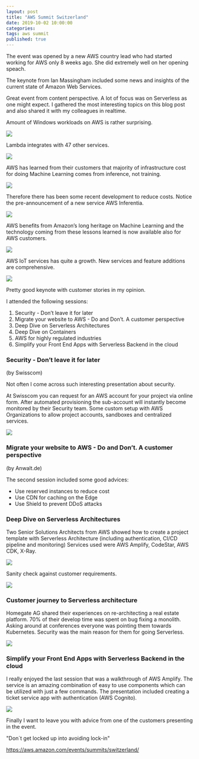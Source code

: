 ```yaml
---
layout: post
title: "AWS Summit Switzerland"
date: 2019-10-02 10:00:00
categories: 
tags: aws summit
published: true
---
```



The event was opened by a new AWS country lead who had started working for AWS only 8 weeks ago. She did extremely well on her opening speach. 

The keynote from Ian Massingham included some news and insights of the current state of Amazon Web Services.

Great event from content perspective. A lot of focus was on Serverless as one might expect. I gathered the most interesting topics on this blog post and also shared it with my colleagues in realtime.


Amount of Windows workloads on AWS is rather surprising.

<img src="https://s3.eu-central-1.amazonaws.com/jounileino.com-images/2019-10-03-aws-summit-switzerland/windows.jpg" />

Lambda integrates with 47 other services. 

<img src="https://s3.eu-central-1.amazonaws.com/jounileino.com-images/2019-10-03-aws-summit-switzerland/lambda.jpg" />

AWS has learned from their customers that majority of infrastructure cost for doing Machine Learning comes from inference, not training.

<img src="https://s3.eu-central-1.amazonaws.com/jounileino.com-images/2019-10-03-aws-summit-switzerland/inference.jpg" />

Therefore there has been some recent development to reduce costs.
Notice the pre-announcement of a new service AWS Inferentia.

<img src="https://s3.eu-central-1.amazonaws.com/jounileino.com-images/2019-10-03-aws-summit-switzerland/inference_solutions.jpg" />


AWS benefits from Amazon’s long heritage on Machine Learning and the technology coming from these lessons learned is now available also for AWS customers.

<img src="https://s3.eu-central-1.amazonaws.com/jounileino.com-images/2019-10-03-aws-summit-switzerland/amazon_heritage.jpg" />

AWS IoT services has quite a growth. New services and feature additions are comprehensive.

<img src="https://s3.eu-central-1.amazonaws.com/jounileino.com-images/2019-10-03-aws-summit-switzerland/iot.jpg" />

Pretty good keynote with customer stories in my opinion.

I attended the following sessions:
1. Security - Don’t leave it for later
2. Migrate your website to AWS - Do and Don’t. A customer perspective
3. Deep Dive on Serverless Architectures
4. Deep Dive on Containers
5. AWS for highly regulated industries
6. Simplify your Front End Apps with Serverless Backend in the cloud

<h3>Security - Don’t leave it for later</h3>
(by Swisscom)

Not often I come across such interesting presentation about security. 

At Swisscom you can request for an AWS account for your project via online form. After automated provisioning the sub-account will instantly become monitored by their Security team.
Some custom setup with AWS Organizations to allow project accounts, sandboxes and centralized services.

<img src="https://s3.eu-central-1.amazonaws.com/jounileino.com-images/2019-10-03-aws-summit-switzerland/swisscom.jpg" />

<h3>Migrate your website to AWS - Do and Don’t. A customer perspective</h3>
(by Anwalt.de)

The second session included some good advices:
- Use reserved instances to reduce cost
- Use CDN for caching on the Edge
- Use Shield to prevent DDoS attacks


<h3>Deep Dive on Serverless Architectures</h3>

Two Senior Solutions Architects from AWS showed how to create a project template with Serverless Architecture (including authentication, CI/CD pipeline and monitoring)
Services used were AWS Amplify, CodeStar, AWS CDK, X-Ray.

<img src="https://s3.eu-central-1.amazonaws.com/jounileino.com-images/2019-10-03-aws-summit-switzerland/serverless1.jpg" />

Sanity check against customer requirements. 

<img src="https://s3.eu-central-1.amazonaws.com/jounileino.com-images/2019-10-03-aws-summit-switzerland/serverless2.jpg" />



<h3>Customer journey to Serverless architecture</h3>

Homegate AG shared their experiences on re-architecting a real estate platform. 
70% of their develop time was spent on bug fixing a monolith. Asking around at conferences everyone was pointing them towards Kubernetes. Security was the main reason for them for going Serverless.

<img src="https://s3.eu-central-1.amazonaws.com/jounileino.com-images/2019-10-03-aws-summit-switzerland/homegate.jpg" />



<h3>Simplify your Front End Apps with Serverless Backend in the cloud</h3>

I really enjoyed the last session that was a walkthrough of AWS Amplify.
The service is an amazing combination of easy to use components which can be utilized with just a few commands. The presentation included creating a ticket service app with authentication (AWS Cognito). 

<img src="https://s3.eu-central-1.amazonaws.com/jounileino.com-images/2019-10-03-aws-summit-switzerland/amplify.jpg" />

Finally I want to leave you with advice from one of the customers presenting in the event.

"Don´t get locked up into avoiding lock-in"

<a href="https://aws.amazon.com/events/summits/switzerland/" target="_blank">https://aws.amazon.com/events/summits/switzerland/</a>
